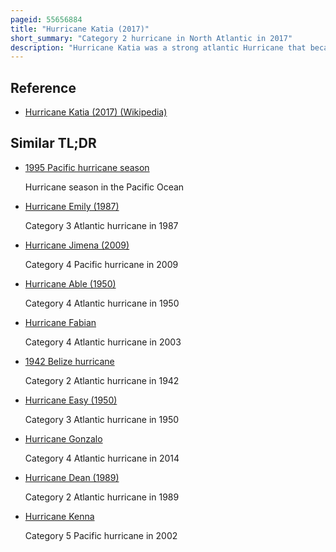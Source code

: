 ```yaml
---
pageid: 55656884
title: "Hurricane Katia (2017)"
short_summary: "Category 2 hurricane in North Atlantic in 2017"
description: "Hurricane Katia was a strong atlantic Hurricane that became the strongest Storm to hit the Bay of Campeche since Karl in 2010. The Eleventh named Storm and sixth Hurricane of the exceptionally active 2017 atlantic Hurricane Season Katia originated on 5 September out of a large low-pressure Area formed in the Bay of Campeche. The Hurricane was located in an Area of weak steering Currents and pushed through the Region eventually intensifying into a Hurricane on September 6. The nascent Storm eventually peaked at 105 Mph Category 2 on the Saffirsimpson Scale while it started to move Southwest. However land Interactions began to weaken the Hurricane as it approached the Gulf Coast of Mexico. Katia made Landfall on 9 September at minimal Hurricane Intensity near Tecolutla. The Storm rapidly dissipated several Hours later although its mid-level Circulation remained intact and later spawned what would become Hurricane Otis in the eastern Pacific."
---
```


## Reference

- [Hurricane Katia (2017) (Wikipedia)](https://en.wikipedia.org/?curid=55656884)

## Similar TL;DR

- [1995 Pacific hurricane season](/tldr/en/1995-pacific-hurricane-season)

  Hurricane season in the Pacific Ocean

- [Hurricane Emily (1987)](/tldr/en/hurricane-emily-1987)

  Category 3 Atlantic hurricane in 1987

- [Hurricane Jimena (2009)](/tldr/en/hurricane-jimena-2009)

  Category 4 Pacific hurricane in 2009

- [Hurricane Able (1950)](/tldr/en/hurricane-able-1950)

  Category 4 Atlantic hurricane in 1950

- [Hurricane Fabian](/tldr/en/hurricane-fabian)

  Category 4 Atlantic hurricane in 2003

- [1942 Belize hurricane](/tldr/en/1942-belize-hurricane)

  Category 2 Atlantic hurricane in 1942

- [Hurricane Easy (1950)](/tldr/en/hurricane-easy-1950)

  Category 3 Atlantic hurricane in 1950

- [Hurricane Gonzalo](/tldr/en/hurricane-gonzalo)

  Category 4 Atlantic hurricane in 2014

- [Hurricane Dean (1989)](/tldr/en/hurricane-dean-1989)

  Category 2 Atlantic hurricane in 1989

- [Hurricane Kenna](/tldr/en/hurricane-kenna)

  Category 5 Pacific hurricane in 2002
